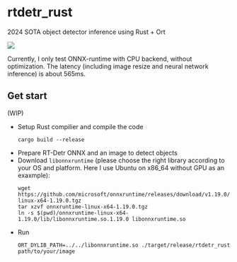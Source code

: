 # rtdetr_rust
2024 SOTA object detector inference using Rust + Ort

![](asserts/demo.png)

Currently, I only test ONNX-runtime with CPU backend, without optimization. The latency (including image resize and neural network inference) is about 565ms.

## Get start
(WIP)
* Setup Rust compilier and compile the code
  ```
  cargo build --release
  ```
* Prepare RT-Detr ONNX and an image to detect objects
* Download `libonnxruntime` (please choose the right library according to your OS and platform. Here I use Ubuntu on x86_64 without GPU as an exaxmple):
  ```
  wget https://github.com/microsoft/onnxruntime/releases/download/v1.19.0/onnxruntime-linux-x64-1.19.0.tgz
  tar xzvf onnxruntime-linux-x64-1.19.0.tgz
  ln -s $(pwd)/onnxruntime-linux-x64-1.19.0/lib/libonnxruntime.so.1.19.0 libonnxruntime.so
  ```
* Run
  ```
  ORT_DYLIB_PATH=../../libonnxruntime.so ./target/release/rtdetr_rust path/to/your/image
  ```
